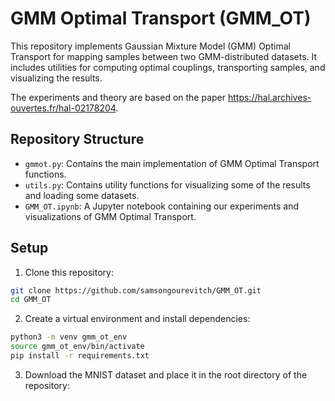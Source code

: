 # GMM Optimal Transport (GMM_OT)

This repository implements Gaussian Mixture Model (GMM) Optimal Transport for mapping samples between two GMM-distributed datasets. It includes utilities for computing optimal couplings, transporting samples, and visualizing the results.

The experiments and theory are based on the paper https://hal.archives-ouvertes.fr/hal-02178204.

## Repository Structure

- `gmmot.py`: Contains the main implementation of GMM Optimal Transport functions.
- `utils.py`: Contains utility functions for visualizing some of the results and loading some datasets.
- `GMM_OT.ipynb`: A Jupyter notebook containing our experiments and visualizations of GMM Optimal Transport.

## Setup

1. Clone this repository:

```bash
git clone https://github.com/samsongourevitch/GMM_OT.git
cd GMM_OT
```

2. Create a virtual environment and install dependencies:

```bash
python3 -m venv gmm_ot_env
source gmm_ot_env/bin/activate
pip install -r requirements.txt
```

3. Download the MNIST dataset and place it in the root directory of the repository:

```bash



